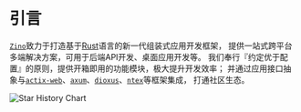 # 引言

[`Zino`][zino]致力于打造基于[Rust][rust]语言的新一代组装式应用开发框架，
提供一站式跨平台多端解决方案，可用于后端API开发、桌面应用开发等。
我们奉行『约定优于配置』的原则，提供开箱即用的功能模块，极大提升开发效率；
并通过应用接口抽象与[`actix-web`][actix-web]、[`axum`][axum]、[`dioxus`][dioxus]、[`ntex`][ntex]等框架集成，
打通社区生态。

![Star History Chart](https://api.star-history.com/svg?repos=photino/zino&type=Timeline)

[rust]: https://www.rust-lang.org/
[zino]: https://github.com/photino/zino
[actix-web]: https://crates.io/crates/actix-web
[axum]: https://crates.io/crates/axum
[ntex]: https://crates.io/crates/ntex
[dioxus]: https://crates.io/crates/dioxus
